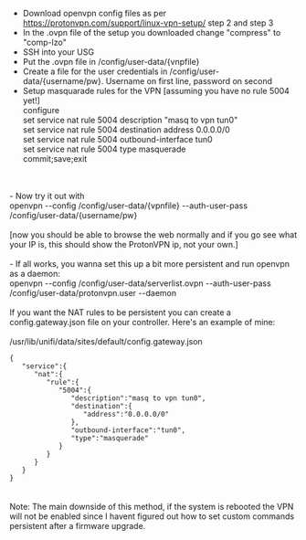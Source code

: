 - Download openvpn config files as per https://protonvpn.com/support/linux-vpn-setup/ step 2 and step 3
- In the .ovpn file of the setup you downloaded change "compress" to "comp-lzo"
- SSH into your USG
- Put the .ovpn file in /config/user-data/{vnpfile}
- Create a file for the user credentials in /config/user-data/{username/pw}. Username on first line, password on second
- Setup masquarade rules for the VPN
 [assuming you have no rule 5004 yet!]<br/>
configure<br/>
set service nat rule 5004 description "masq to vpn tun0"<br/>
set service nat rule 5004 destination address 0.0.0.0/0<br/>
set service nat rule 5004 outbound-interface tun0<br/>
set service nat rule 5004 type masquerade<br/>
commit;save;exit<br/>
<br/>
<br/>
- Now try it out with<br/>
openvpn --config /config/user-data/{vpnfile} --auth-user-pass /config/user-data/{username/pw}<br/>
<br/>
[now you should be able to browse the web normally and if you go see what your IP is, this should show the ProtonVPN ip, not your own.]<br/>
<br/>
- If all works, you wanna set this up a bit more persistent and run openvpn as a daemon:<br/>
openvpn --config /config/user-data/serverlist.ovpn --auth-user-pass /config/user-data/protonvpn.user --daemon<br/>
<br/>
If you want the NAT rules to be persistent you can create a config.gateway.json file on your controller. Here's an example of mine:<br/>
<br/>
/usr/lib/unifi/data/sites/default/config.gateway.json<br/>
<code>
{
   "service":{
      "nat":{
         "rule":{
            "5004":{
               "description":"masq to vpn tun0",
               "destination":{
                  "address":"0.0.0.0/0"
               },
               "outbound-interface":"tun0",
               "type":"masquerade"
            }
         }
      }
   }
}
</code><br/><br/>
Note: The main downside of this method, if the system is rebooted the VPN will not be enabled since I havent figured out how to set custom commands persistent after a firmware upgrade.

